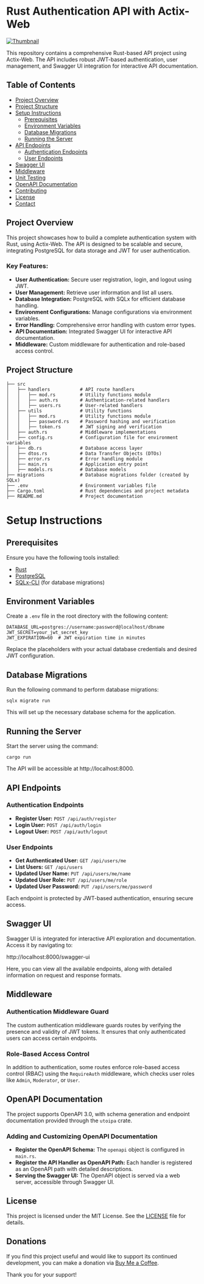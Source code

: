 # Rust Authentication API with Actix-Web

[![Thumbnail](https://img.youtube.com/vi/X74uyTr5kk8/maxresdefault.jpg)](https://youtu.be/X74uyTr5kk8)

This repository contains a comprehensive Rust-based API project using Actix-Web. The API includes robust JWT-based authentication, user management, and Swagger UI integration for interactive API documentation.

## Table of Contents

- [Project Overview](#project-overview)
- [Project Structure](#project-structure)
- [Setup Instructions](#setup-instructions)
  - [Prerequisites](#prerequisites)
  - [Environment Variables](#environment-variables)
  - [Database Migrations](#database-migrations)
  - [Running the Server](#running-the-server)
- [API Endpoints](#api-endpoints)
  - [Authentication Endpoints](#authentication-endpoints)
  - [User Endpoints](#user-endpoints)
- [Swagger UI](#swagger-ui)
- [Middleware](#middleware)
- [Unit Testing](#unit-testing)
- [OpenAPI Documentation](#openapi-documentation)
- [Contributing](#contributing)
- [License](#license)
- [Contact](#contact)

## Project Overview

This project showcases how to build a complete authentication system with Rust, using Actix-Web. The API is designed to be scalable and secure, integrating PostgreSQL for data storage and JWT for user authentication.

### Key Features:

- **User Authentication:** Secure user registration, login, and logout using JWT.
- **User Management:** Retrieve user information and list all users.
- **Database Integration:** PostgreSQL with SQLx for efficient database handling.
- **Environment Configurations:** Manage configurations via environment variables.
- **Error Handling:** Comprehensive error handling with custom error types.
- **API Documentation:** Integrated Swagger UI for interactive API documentation.
- **Middleware:** Custom middleware for authentication and role-based access control.

## Project Structure

```plaintext
├── src
│   ├── handlers           # API route handlers
│   │   ├── mod.rs         # Utility functions module
│   │   ├── auth.rs        # Authentication-related handlers
│   │   ├── users.rs       # User-related handlers
│   ├── utils              # Utility functions
│   │   ├── mod.rs         # Utility functions module
│   │   ├── password.rs    # Password hashing and verification
│   │   ├── token.rs       # JWT signing and verification
│   ├── auth.rs            # Middleware implementations
│   ├── config.rs          # Configuration file for environment variables
│   ├── db.rs              # Database access layer
│   ├── dtos.rs            # Data Transfer Objects (DTOs)
│   ├── error.rs           # Error handling module
│   ├── main.rs            # Application entry point
│   ├── models.rs          # Database models
├── migrations             # Database migrations folder (created by SQLx)
├── .env                   # Environment variables file
├── Cargo.toml             # Rust dependencies and project metadata
├── README.md              # Project documentation
```

# Setup Instructions

## Prerequisites

Ensure you have the following tools installed:

- [Rust](https://www.rust-lang.org/tools/install)
- [PostgreSQL](https://www.postgresql.org/download/)
- [SQLx-CLI](https://github.com/launchbadge/sqlx/tree/master/sqlx-cli) (for database migrations)

## Environment Variables

Create a `.env` file in the root directory with the following content:

    DATABASE_URL=postgres://username:password@localhost/dbname
    JWT_SECRET=your_jwt_secret_key
    JWT_EXPIRATION=60  # JWT expiration time in minutes

Replace the placeholders with your actual database credentials and desired JWT configuration.

## Database Migrations

Run the following command to perform database migrations:

    sqlx migrate run

This will set up the necessary database schema for the application.

## Running the Server

Start the server using the command:

    cargo run
    
The API will be accessible at http://localhost:8000.

## API Endpoints

### Authentication Endpoints

- **Register User:** `POST /api/auth/register`
- **Login User:** `POST /api/auth/login`
- **Logout User:** `POST /api/auth/logout`

### User Endpoints

- **Get Authenticated User:** `GET /api/users/me`
- **List Users:** `GET /api/users`
- **Updated User Name:** `PUT /api/users/me/name`
- **Updated User Role:** `PUT /api/users/me/role`
- **Updated User Password:** `PUT /api/users/me/password`

Each endpoint is protected by JWT-based authentication, ensuring secure access.

## Swagger UI

Swagger UI is integrated for interactive API exploration and documentation. Access it by navigating to:

http://localhost:8000/swagger-ui

Here, you can view all the available endpoints, along with detailed information on request and response formats.

## Middleware

### Authentication Middleware Guard

The custom authentication middleware guards routes by verifying the presence and validity of JWT tokens. It ensures that only authenticated users can access certain endpoints.

### Role-Based Access Control

In addition to authentication, some routes enforce role-based access control (RBAC) using the `RequireAuth` middleware, which checks user roles like `Admin`, `Moderator`, or `User`.

## OpenAPI Documentation

The project supports OpenAPI 3.0, with schema generation and endpoint documentation provided through the `utoipa` crate.

### Adding and Customizing OpenAPI Documentation

- **Register the OpenAPI Schema:** The `openapi` object is configured in `main.rs`.
- **Register the API Handler as OpenAPI Path:** Each handler is registered as an OpenAPI path with detailed descriptions.
- **Serving the Swagger UI:** The OpenAPI object is served via a web server, accessible through Swagger UI.

## License

This project is licensed under the MIT License. See the [LICENSE](LICENSE) file for details.

## Donations

If you find this project useful and would like to support its continued development, you can make a donation via [Buy Me a Coffee](https://buymeacoffee.com/aarambhdevhub).

Thank you for your support!

